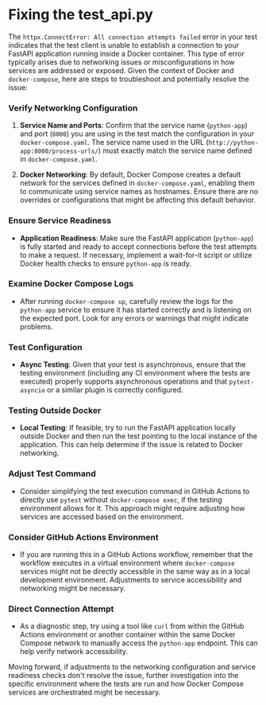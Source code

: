 # Fixing the test_api.py

The `httpx.ConnectError: All connection attempts failed` error in your test indicates that the test client is unable to establish a connection to your FastAPI application running inside a Docker container. This type of error typically arises due to networking issues or misconfigurations in how services are addressed or exposed. Given the context of Docker and `docker-compose`, here are steps to troubleshoot and potentially resolve the issue:

### Verify Networking Configuration

1. **Service Name and Ports**: Confirm that the service name (`python-app`) and port (`8000`) you are using in the test match the configuration in your `docker-compose.yaml`. The service name used in the URL (`http://python-app:8000/process-urls/`) must exactly match the service name defined in `docker-compose.yaml`.

2. **Docker Networking**: By default, Docker Compose creates a default network for the services defined in `docker-compose.yaml`, enabling them to communicate using service names as hostnames. Ensure there are no overrides or configurations that might be affecting this default behavior.

### Ensure Service Readiness

- **Application Readiness**: Make sure the FastAPI application (`python-app`) is fully started and ready to accept connections before the test attempts to make a request. If necessary, implement a wait-for-it script or utilize Docker health checks to ensure `python-app` is ready.

### Examine Docker Compose Logs

- After running `docker-compose up`, carefully review the logs for the `python-app` service to ensure it has started correctly and is listening on the expected port. Look for any errors or warnings that might indicate problems.

### Test Configuration

- **Async Testing**: Given that your test is asynchronous, ensure that the testing environment (including any CI environment where the tests are executed) properly supports asynchronous operations and that `pytest-asyncio` or a similar plugin is correctly configured.

### Testing Outside Docker

- **Local Testing**: If feasible, try to run the FastAPI application locally outside Docker and then run the test pointing to the local instance of the application. This can help determine if the issue is related to Docker networking.

### Adjust Test Command

- Consider simplifying the test execution command in GitHub Actions to directly use `pytest` without `docker-compose exec`, if the testing environment allows for it. This approach might require adjusting how services are accessed based on the environment.

### Consider GitHub Actions Environment

- If you are running this in a GitHub Actions workflow, remember that the workflow executes in a virtual environment where `docker-compose` services might not be directly accessible in the same way as in a local development environment. Adjustments to service accessibility and networking might be necessary.

### Direct Connection Attempt

- As a diagnostic step, try using a tool like `curl` from within the GitHub Actions environment or another container within the same Docker Compose network to manually access the `python-app` endpoint. This can help verify network accessibility.

Moving forward, if adjustments to the networking configuration and service readiness checks don't resolve the issue, further investigation into the specific environment where the tests are run and how Docker Compose services are orchestrated might be necessary.